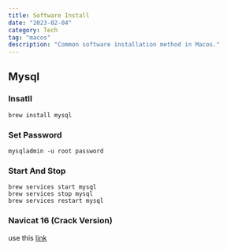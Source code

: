 ```yaml
---
title: Software Install
date: "2023-02-04"
category: Tech
tag: "macos"
description: "Common software installation method in Macos."
---
```


## Mysql

### Insatll

```shell
brew install mysql
```

### Set Password

```shell
mysqladmin -u root password
```

### Start And Stop

```shell
brew services start mysql
brew services stop mysql
brew services restart mysql
```

### Navicat 16 (Crack Version)

use this [link](https://lianwenwu-1301393510.cos.ap-shanghai.myqcloud.com/KGo7xOujCyOUKV8u-IR7Q.1.4%20macOS.zip)

